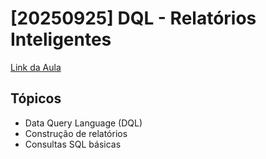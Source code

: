 # [20250925] DQL - Relatórios Inteligentes

[Link da Aula](https://www.notion.so/20250925-DQL-Relat-rios-Inteligentes-259256ceaea780fdaae4d662970b2698?pvs=21)

## Tópicos

- Data Query Language (DQL)
- Construção de relatórios
- Consultas SQL básicas

